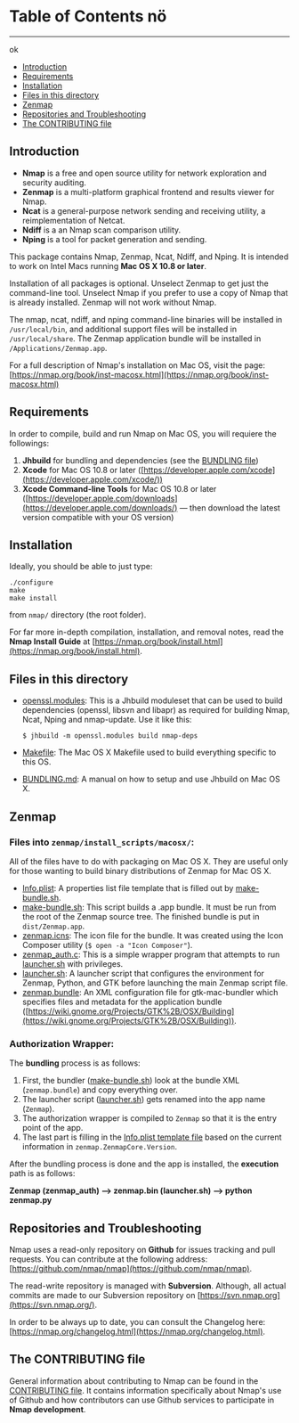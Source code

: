 # Table of Contents nö
---
   ok
 * [Introduction](#intro)
 * [Requirements](#requ)
 * [Installation](#install)
 * [Files in this directory](#files)
 * [Zenmap](#zenmap)
 * [Repositories and Troubleshooting](#repo)
 * [The CONTRIBUTING file](#contributing)

## <a name="intro"></a>Introduction

 * **Nmap** is a free and open source utility for network exploration and security auditing. 
 * **Zenmap** is a multi-platform graphical frontend and results viewer for Nmap. 
 * **Ncat** is a general-purpose network sending and receiving utility, a reimplementation of Netcat. 
 * **Ndiff** is a an Nmap scan comparison utility. 
 * **Nping** is a tool for packet generation and sending.

This package contains Nmap, Zenmap, Ncat, Ndiff, and Nping. It is intended to work on Intel Macs running **Mac OS X 10.8 or later**.

Installation of all packages is optional. Unselect Zenmap to get just the command-line tool. Unselect Nmap if you prefer to use a copy of Nmap that is already installed. Zenmap will not work without Nmap.

The nmap, ncat, ndiff, and nping command-line binaries will be installed in `/usr/local/bin`, and additional support files will be installed in `/usr/local/share`. The Zenmap application bundle will be installed in `/Applications/Zenmap.app`.

For a full description of Nmap's installation on Mac OS, visit the page:
[https://nmap.org/book/inst-macosx.html](https://nmap.org/book/inst-macosx.html) 

## <a name="requ"></a>Requirements

In order to compile, build and run Nmap on Mac OS, you will requiere the followings:

1.	**Jhbuild** for bundling and dependencies (see the [BUNDLING file](../BUNDLING.md))
2. **Xcode** for Mac OS 10.8 or later ([https://developer.apple.com/xcode](https://developer.apple.com/xcode/))
3. **Xcode Command-line Tools** for Mac OS 10.8 or later ([https://developer.apple.com/downloads](https://developer.apple.com/downloads/) — then download the latest version compatible with your OS version)

## <a name="install"></a>Installation

Ideally, you should be able to just type:

	./configure
	make
	make install
	
from `nmap/` directory (the root folder).

For far more in-depth compilation, installation, and removal notes, read the **Nmap Install Guide** at [https://nmap.org/book/install.html](https://nmap.org/book/install.html).

## <a name="files"></a>Files in this directory

* [openssl.modules](openssl.modules): This is a Jhbuild moduleset that can be used to build dependencies (openssl, libsvn and libapr) as required for building Nmap, Ncat, Nping and nmap-update. Use it like this:

	~~~~
	$ jhbuild -m openssl.modules build nmap-deps
	~~~~
	
* [Makefile](Makefile): The Mac OS X Makefile used to build everything specific to this OS.
* [BUNDLING.md](BUNDLING.md): A manual on how to setup and use Jhbuild on Mac OS X.

## <a name="zenmap"></a>Zenmap

### Files into `zenmap/install_scripts/macosx/`:

All of the files have to do with packaging on Mac OS X. They are useful only for those wanting to build binary distributions of Zenmap for Mac OS X.

* [Info.plist](../zenmap/install_scripts/macosx/Info.plist): A properties list file template that is filled out by [make-bundle.sh](../zenmap/install_scripts/macosx/make-bundle.sh).
* [make-bundle.sh](../zenmap/install_scripts/macosx/make-bundle.sh): This script builds a .app bundle. It must be run from the root of the Zenmap source tree. The finished bundle is put in `dist/Zenmap.app`.
* [zenmap.icns](../zenmap/install_scripts/macosx/zenmap.icns): The icon file for the bundle. It was created using the Icon Composer utility (`$ open -a "Icon Composer"`).
* [zenmap_auth.c](../zenmap/install_scripts/macosx/zenmap_auth.c): This is a simple wrapper program that attempts to run [launcher.sh](../zenmap/install_scripts/macosx/launcher.sh) with privileges.
* [launcher.sh](../zenmap/install_scripts/macosx/launcher.sh): A launcher script that configures the environment for Zenmap, Python, and GTK before launching the main Zenmap script file.
* [zenmap.bundle](../zenmap/install_scripts/macosx/zenmap.bundle): An XML configuration file for gtk-mac-bundler which specifies files and metadata for the application bundle ([https://wiki.gnome.org/Projects/GTK%2B/OSX/Building](https://wiki.gnome.org/Projects/GTK%2B/OSX/Building)).

### Authorization Wrapper:

The **bundling** process is as follows: 

1.	First, the bundler ([make-bundle.sh](../zenmap/install_scripts/macosx/make-bundle.sh)) look at the bundle XML (`zenmap.bundle`) and copy everything over.
2. The launcher script ([launcher.sh](../zenmap/install_scripts/macosx/launcher.sh)) gets renamed into the app name (`Zenmap`).
3. The authorization wrapper is compiled to `Zenmap` so that it is the entry point of the app.
4. The last part is filling in the [Info.plist template file](../zenmap/install_scripts/macosx/Info.plist) based on the current information in `zenmap.ZenmapCore.Version`.

After the bundling process is done and the app is installed, the **execution** path is as follows:

**Zenmap (zenmap_auth) —> zenmap.bin (launcher.sh) —> python zenmap.py**

## <a name="repo"></a>Repositories and Troubleshooting

Nmap uses a read-only repository on **Github** for issues tracking and pull requests. You can contribute at the following address: [https://github.com/nmap/nmap](https://github.com/nmap/nmap).

The read-write repository is managed with **Subversion**. Although, all actual commits are made to our Subversion repository on [https://svn.nmap.org](https://svn.nmap.org/).

In order to be always up to date, you can consult the Changelog here: [https://nmap.org/changelog.html](https://nmap.org/changelog.html).

## <a name="contributing"></a>The CONTRIBUTING file

General information about contributing to Nmap can be found in the [CONTRIBUTING file](../CONTRIBUTING.md). It contains information specifically about Nmap's use of Github and how contributors can use Github services to participate in **Nmap development**.
